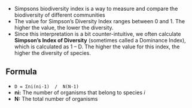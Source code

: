 - Simpsons biodiversity index is a way to measure and compare the biodiversity of different communities
- The value for Simpson’s Diversity Index ranges between 0 and 1. The higher the value, the lower the diversity.
- Since this interpretation is a bit counter-intuitive, we often calculate **Simpson’s Index of Diversity** (sometimes called a Dominance Index), which is calculated as 1 – D. The higher the value for this index, the higher the diversity of species.

## Formula
- `D = Σni(ni-1)  /  N(N-1)` 
- **ni:** The number of organisms that belong to species _i_
- **N:** The total number of organisms